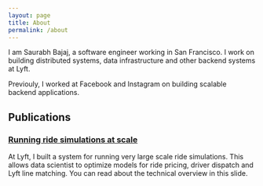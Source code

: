 ```yaml
---
layout: page
title: About
permalink: /about
---
```



I am Saurabh Bajaj, a software engineer working in San Francisco.
I work on building distributed systems, data infrastructure and other backend systems at Lyft.

Previouly, I worked at Facebook and Instagram on building scalable backend applications.


## Publications

### [Running ride simulations at scale](http://www.slideshare.net/bajajsaurabh/dataengconf-simulations-at-scale)
At Lyft, I built a system for running very large scale ride simulations. This allows data scientist to optimize models for ride pricing, driver dispatch and Lyft line matching. You can read about the technical overview in this slide.


